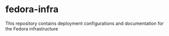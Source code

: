 # fedora-infra
This repository contains deployment configurations and documentation for the Fedora infrastructure
